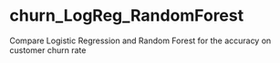 # churn_LogReg_RandomForest
Compare Logistic Regression and Random Forest for the accuracy on customer churn rate
